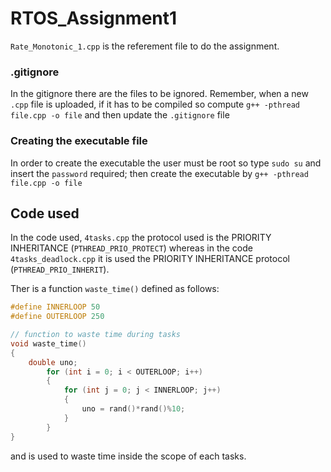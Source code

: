 # RTOS_Assignment1

`Rate_Monotonic_1.cpp` is the referement file to do the assignment.

### .gitignore
In the gitignore there are the files to be ignored.
Remember, when a new `.cpp` file is uploaded, if it has to be compiled so compute `g++ -pthread file.cpp -o file` and then update the `.gitignore` file

### Creating the executable file
In order to create the executable the user must be root so type `sudo su` and insert the `password` required; then create the executable by `g++ -pthread file.cpp -o file`

## Code used 
In the code used, `4tasks.cpp` the protocol used is the PRIORITY INHERITANCE (`PTHREAD_PRIO_PROTECT`) whereas in the code `4tasks_deadlock.cpp` it is used the PRIORITY INHERITANCE protocol (`PTHREAD_PRIO_INHERIT`).

Ther is a function `waste_time()` defined as follows:
```C++
#define INNERLOOP 50
#define OUTERLOOP 250

// function to waste time during tasks
void waste_time()
{
	double uno;
		for (int i = 0; i < OUTERLOOP; i++)
		{
			for (int j = 0; j < INNERLOOP; j++)
			{
				uno = rand()*rand()%10;
			}
		}
}
```
and is used to waste time inside the scope of each tasks.
